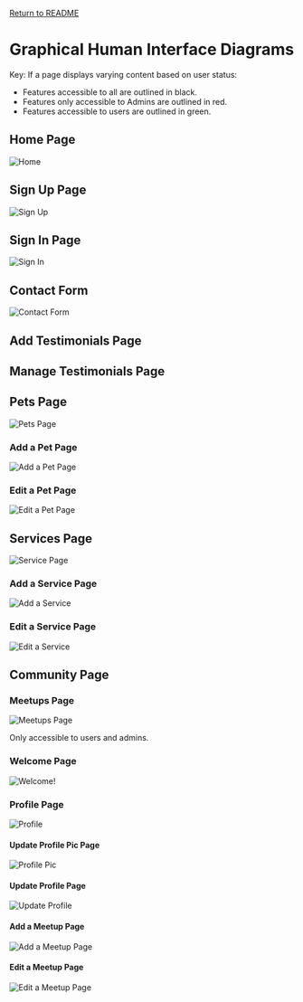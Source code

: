 [Return to README](../README.md)

# Graphical Human Interface Diagrams

Key: If a page displays varying content based on user status:
- Features accessible to all are outlined in black.
- Features only accessible to Admins are outlined in red.
- Features accessible to users are outlined in green.

## Home Page

![Home](./images/homepage.png)

## Sign Up Page

![Sign Up](./images/signup.png)

## Sign In Page

![Sign In](./images/login.png)

## Contact Form

![Contact Form](./images/contactform.png)

## Add Testimonials Page

## Manage Testimonials Page

## Pets Page
![Pets Page](./images/petsPage.jpg)

### Add a Pet Page
![Add a Pet Page](./images/addPetPage.jpg)

### Edit a Pet Page
![Edit a Pet Page](./images/editPetPage.jpg)

## Services Page

![Service Page](./images/serviceList.png)

### Add a Service Page

![Add a Service](./images/CreateAService.png)

### Edit a Service Page

![Edit a Service](./images/EditService.png)

## Community Page

### Meetups Page
![Meetups Page](./images/petsPage.jpg)

Only accessible to users and admins.

### Welcome Page

![Welcome!](./images/welcome.png)

### Profile Page

![Profile](./images/profile.png)

#### Update Profile Pic Page

![Profile Pic](./images/updateprofilepic.png)

#### Update Profile Page

![Update Profile](./images/updateprofile.png)

#### Add a Meetup Page
![Add a Meetup Page](./images/addMeetupsPage.jpg)

#### Edit a Meetup Page
![Edit a Meetup Page](./images/editMeetupsPage.jpg)
